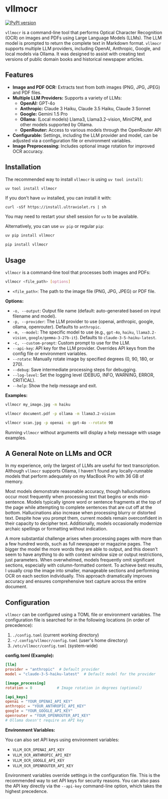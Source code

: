 # vllmocr

[![PyPI version](https://badge.fury.io/py/vllmocr.svg)](https://badge.fury.io/py/vllmocr)

`vllmocr` is a command-line tool that performs Optical Character Recognition (OCR) on images and PDFs using Large Language Models (LLMs). The LLM model is prompted to return the complete text in Markdown format. `vllmocr` supports multiple LLM providers, including OpenAI, Anthropic, Google, and local models via Ollama. It was designed to assist with creating text versions of public domain books and historical newspaper articles.

## Features

*   **Image and PDF OCR:** Extracts text from both images (PNG, JPG, JPEG) and PDF files.
*   **Multiple LLM Providers:**  Supports a variety of LLMs:
    *   **OpenAI:**  GPT-4o
    *   **Anthropic:** Claude 3 Haiku, Claude 3.5 Haiku, Claude 3 Sonnet
    *   **Google:** Gemini 1.5 Pro
    *   **Ollama:**  (Local models) Llama3, Llama3.2-vision, MiniCPM, and other models supported by Ollama.
    *   **OpenRouter:** Access to various models through the OpenRouter API
*   **Configurable:**  Settings, including the LLM provider and model, can be adjusted via a configuration file or environment variables.
*   **Image Preprocessing:** Includes optional image rotation for improved OCR accuracy.

## Installation

The recommended way to install `vllmocr` is using `uv tool install`:

```bash
uv tool install vllmocr
```

If you don't have `uv` installed, you can install it with:
```
curl -sSf https://install.ultraviolet.rs | sh
```
You may need to restart your shell session for `uv` to be available.

Alternatively, you can use `uv pip` or regular `pip`:

```bash
uv pip install vllmocr
```

```bash
pip install vllmocr
```

## Usage

`vllmocr` is a command-line tool that processes both images and PDFs:

```bash
vllmocr <file_path> [options]
```

*   `<file_path>`:  The path to the image file (PNG, JPG, JPEG) or PDF file.

**Options:**

*   `-o, --output`: Output file name (default: auto-generated based on input filename and model).
*   `-p, --provider`: The LLM provider to use (openai, anthropic, google, ollama, openrouter). Defaults to `anthropic`.
*   `-m, --model`: The specific model to use (e.g., `gpt-4o`, `haiku`, `llama3.2-vision`, `google/gemma-3-27b-it`). Defaults to `claude-3-5-haiku-latest`.
*   `-c, --custom-prompt`: Custom prompt to use for the LLM.
*   `--api-key`: API key for the LLM provider. Overrides API keys from the config file or environment variables.
*   `--rotate`: Manually rotate image by specified degrees (0, 90, 180, or 270).
*   `--debug`: Save intermediate processing steps for debugging.
*   `--log-level`: Set the logging level (DEBUG, INFO, WARNING, ERROR, CRITICAL).
*   `--help`: Show the help message and exit.

**Examples:**

```bash
vllmocr my_image.jpg -m haiku
```

```bash
vllmocr document.pdf -p ollama -m llama3.2-vision
```

```bash
vllmocr scan.jpg -p openai -m gpt-4o --rotate 90
```

Running `vllmocr` without arguments will display a help message with usage examples.

## A General Note on LLMs and OCR

In my experience, only the largest of LLMs are useful for text transcription. Although `vllmocr` supports Ollama, I haven't found any locally-runnable models that perform adequately on my MacBook Pro with 36 GB of memory. 

Most models demonstrate reasonable accuracy, though hallucinations occur most frequently when processing text that begins or ends mid-sentence. Models typically ignore word or sentence fragments at the top of the page while attempting to complete sentences that are cut off at the bottom. Hallucinations also increase when processing blurry or distorted text. Despite how you prompt them, current models remain overconfident in their capacity to decipher text. Additionally, models occasionally modernize archaic spellings or formatting without indication.

A more substantial challenge arises when processing pages with more than a few hundred words, such as full newspaper or magazine pages. The bigger the model the more words they are able to output, and this doesn't seem to have anything to do with context window size or output restrictions, just parameters. When overwhelmed, models frequently omit significant sections, especially with column-formatted content. To achieve best results, I usually crop the image into smaller, manageable sections and performing OCR on each section individually. This approach dramatically improves accuracy and ensures comprehensive text capture across the entire document.


## Configuration

`vllmocr` can be configured using a TOML file or environment variables. The configuration file is searched for in the following locations (in order of precedence):

1.  `./config.toml` (current working directory)
2.  `~/.config/vllmocr/config.toml` (user's home directory)
3.  `/etc/vllmocr/config.toml` (system-wide)

**config.toml (Example):**

```toml
[llm]
provider = "anthropic"  # Default provider
model = "claude-3-5-haiku-latest"  # Default model for the provider

[image_processing]
rotation = 0           # Image rotation in degrees (optional)

[api_keys]
openai = "YOUR_OPENAI_API_KEY"
anthropic = "YOUR_ANTHROPIC_API_KEY"
google = "YOUR_GOOGLE_API_KEY"
openrouter = "YOUR_OPENROUTER_API_KEY"
# Ollama doesn't require an API key
```

**Environment Variables:**

You can also set API keys using environment variables:

*   `VLLM_OCR_OPENAI_API_KEY`
*   `VLLM_OCR_ANTHROPIC_API_KEY`
*   `VLLM_OCR_GOOGLE_API_KEY`
*   `VLLM_OCR_OPENROUTER_API_KEY`

Environment variables override settings in the configuration file. This is the recommended way to set API keys for security reasons. You can also pass the API key directly via the `--api-key` command-line option, which takes the highest precedence.